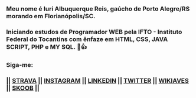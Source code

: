 ### Meu nome é Iuri Albuquerque Reis, gaúcho de Porto Alegre/RS morando em Florianópolis/SC.
### Iniciando estudos de Programador WEB pela IFTO - Instituto Federal do Tocantins com ênfaze em HTML, CSS, JAVA SCRIPT, PHP e MY SQL. 🖖👍

### Siga-me:
### || <a href="https://www.strava.com/athletes/3749009">STRAVA</a> || <a href="https://www.instagram.com/iareis/">INSTAGRAM</A> || <a href="https://www.linkedin.com/feed/">LINKEDIN</A> || <a href="https://twitter.com/iareis">TWITTER</A> || <a href="https://www.wikiaves.com.br/midias.php?t=u&u=14010">WIKIAVES</A> || <a href="https://www.skoob.com.br/usuario/1193489">SKOOB</A> ||
<!--
**iareis/iareis** is a ✨ _special_ ✨ repository because its `README.md` (this file) appears on your GitHub profile.

Here are some ideas to get you started:

- 🔭 I’m currently working on ...
- 🌱 I’m currently learning ...
- 👯 I’m looking to collaborate on ...
- 🤔 I’m looking for help with ...
- 💬 Ask me about ...
- 📫 How to reach me: ...
- 😄 Pronouns: ...
- ⚡ Fun fact: ...
-->
